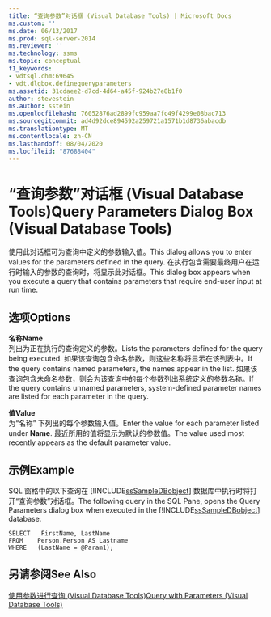 ```yaml
---
title: “查询参数”对话框 (Visual Database Tools) | Microsoft Docs
ms.custom: ''
ms.date: 06/13/2017
ms.prod: sql-server-2014
ms.reviewer: ''
ms.technology: ssms
ms.topic: conceptual
f1_keywords:
- vdtsql.chm:69645
- vdt.dlgbox.definequeryparameters
ms.assetid: 31cdaee2-d7cd-4d64-a45f-924b27e8b1f0
author: stevestein
ms.author: sstein
ms.openlocfilehash: 76052876ad2899fc959aa7fc49f4299e08bac713
ms.sourcegitcommit: ad4d92dce894592a259721a1571b1d8736abacdb
ms.translationtype: MT
ms.contentlocale: zh-CN
ms.lasthandoff: 08/04/2020
ms.locfileid: "87688404"
---
```

# <a name="query-parameters-dialog-box-visual-database-tools"></a><span data-ttu-id="f0a43-102">“查询参数”对话框 (Visual Database Tools)</span><span class="sxs-lookup"><span data-stu-id="f0a43-102">Query Parameters Dialog Box (Visual Database Tools)</span></span>
  <span data-ttu-id="f0a43-103">使用此对话框可为查询中定义的参数输入值。</span><span class="sxs-lookup"><span data-stu-id="f0a43-103">This dialog allows you to enter values for the parameters defined in the query.</span></span> <span data-ttu-id="f0a43-104">在执行包含需要最终用户在运行时输入的参数的查询时，将显示此对话框。</span><span class="sxs-lookup"><span data-stu-id="f0a43-104">This dialog box appears when you execute a query that contains parameters that require end-user input at run time.</span></span>  
  
## <a name="options"></a><span data-ttu-id="f0a43-105">选项</span><span class="sxs-lookup"><span data-stu-id="f0a43-105">Options</span></span>  
 <span data-ttu-id="f0a43-106">**名称**</span><span class="sxs-lookup"><span data-stu-id="f0a43-106">**Name**</span></span>  
 <span data-ttu-id="f0a43-107">列出为正在执行的查询定义的参数。</span><span class="sxs-lookup"><span data-stu-id="f0a43-107">Lists the parameters defined for the query being executed.</span></span> <span data-ttu-id="f0a43-108">如果该查询包含命名参数，则这些名称将显示在该列表中。</span><span class="sxs-lookup"><span data-stu-id="f0a43-108">If the query contains named parameters, the names appear in the list.</span></span> <span data-ttu-id="f0a43-109">如果该查询包含未命名参数，则会为该查询中的每个参数列出系统定义的参数名称。</span><span class="sxs-lookup"><span data-stu-id="f0a43-109">If the query contains unnamed parameters, system-defined parameter names are listed for each parameter in the query.</span></span>  
  
 <span data-ttu-id="f0a43-110">**值**</span><span class="sxs-lookup"><span data-stu-id="f0a43-110">**Value**</span></span>  
 <span data-ttu-id="f0a43-111">为“名称”  下列出的每个参数输入值。</span><span class="sxs-lookup"><span data-stu-id="f0a43-111">Enter the value for each parameter listed under **Name**.</span></span> <span data-ttu-id="f0a43-112">最近所用的值将显示为默认的参数值。</span><span class="sxs-lookup"><span data-stu-id="f0a43-112">The value used most recently appears as the default parameter value.</span></span>  
  
## <a name="example"></a><span data-ttu-id="f0a43-113">示例</span><span class="sxs-lookup"><span data-stu-id="f0a43-113">Example</span></span>  
 <span data-ttu-id="f0a43-114">SQL 窗格中的以下查询在 [!INCLUDE[ssSampleDBobject](../../includes/sssampledbobject-md.md)] 数据库中执行时将打开“查询参数”对话框。</span><span class="sxs-lookup"><span data-stu-id="f0a43-114">The following query in the SQL Pane, opens the Query Parameters dialog box when executed in the [!INCLUDE[ssSampleDBobject](../../includes/sssampledbobject-md.md)] database.</span></span>  
  
```  
SELECT   FirstName, LastName  
FROM    Person.Person AS Lastname  
WHERE   (LastName = @Param1);  
```  
  
## <a name="see-also"></a><span data-ttu-id="f0a43-115">另请参阅</span><span class="sxs-lookup"><span data-stu-id="f0a43-115">See Also</span></span>  
 [<span data-ttu-id="f0a43-116">使用参数进行查询 (Visual Database Tools)</span><span class="sxs-lookup"><span data-stu-id="f0a43-116">Query with Parameters &#40;Visual Database Tools&#41;</span></span>](visual-database-tools.md)  
  
  
